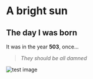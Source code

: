 # A bright sun

## The day I was born

It was in the year **503**, once...

> _They should be all damned_

![test image](image.png)

